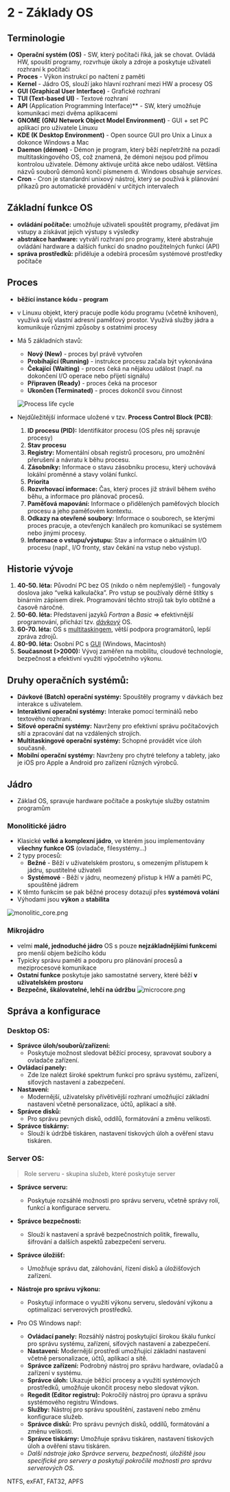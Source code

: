 # 2 - Základy OS
## Terminologie

- **Operační systém (OS)** - SW, který počítači říká, jak se chovat. Ovládá HW, spouští programy, rozvrhuje úkoly a zdroje a poskytuje uživateli rozhraní k počítači
- **Proces** - Výkon instrukcí po načtení z paměti
- **Kernel** - Jádro OS, slouží jako hlavní rozhraní mezi HW a procesy OS
- **GUI (Graphical User Interface)** - Grafické rozhraní
- **TUI (Text-based UI)** - Textové rozhraní
- **API** (Application Programming Interface)** - SW, který umožňuje komunikaci mezi dvěma aplikacemi
- **GNOME (GNU Network Object Model Environment)** - GUI + set PC aplikací pro uživatele Linuxu
- **KDE (K Desktop Environment)** - Open source GUI pro Unix a Linux a dokonce Windows a Mac
- **Daemon (démon)** - Démon je program, který běží nepřetržitě na pozadí multitaskingového OS, což znamená, že démoni nejsou pod přímou kontrolou uživatele. Démony aktivuje určitá akce nebo událost. Většina názvů souborů démonů končí písmenem d. Windows obsahuje *services*.
- **Cron** - Cron je standardní unixový nástroj, který se používá k plánování příkazů pro automatické provádění v určitých intervalech

## Základní funkce OS

- **ovládání počítače:** umožňuje uživateli spouštět programy, předávat jim vstupy a získávat jejich výstupy s výsledky
- **abstrakce hardware:** vytváří rozhraní pro programy, které abstrahuje ovládání hardware a dalších funkcí do snadno použitelných funkcí (API)
- **správa prostředků:** přiděluje a odebírá procesům systémové prostředky počítače

## Proces

- **běžící instance kódu - program**
- v Linuxu objekt, který pracuje podle kódu programu (včetně knihoven), využívá svůj vlastní adresní paměťový prostor. Využívá služby jádra a komunikuje různými způsoby s ostatními procesy


- Má 5 základních stavů:
    - **Nový (New)** - proces byl právě vytvořen
    - **Probíhající (Running)** - instrukce procesu začala být vykonávána
    - **Čekající** **(Waiting)** - proces čeká na nějakou událost (např. na dokončení I/O operace nebo přijetí signálu)
    - **Připraven (Ready)** - proces čeká na procesor
    - **Ukončen (Terminated)** - proces dokončil svou činnost

  ![Process life cycle](https://zcu.arcao.com/kiv/zos/zos/OdSobi/Materialy/Buris/dalsi-materialy/operacni_systemy-02/cpu/cpu11.gif)


- Nejdůležitější informace uložené v tzv. **Process Control Block (PCB)**:
    1. **ID procesu (PID):** Identifikátor procesu (OS přes něj spravuje procesy)
    2. **Stav procesu**
    3. **Registry:** Momentální obsah registrů procesoru, pro umožnění přerušení a návratu k běhu procesu.
    4. **Zásobníky:** Informace o stavu zásobníku procesu, který uchovává lokální proměnné a stavy volání funkcí.
    5. **Priorita**
    6. **Rozvrhovací informace:** Čas, který proces již strávil během svého běhu, a informace pro plánovač procesů.
    7. **Paměťová mapování:** Informace o přidělených paměťových blocích procesu a jeho paměťovém kontextu.
    8. **Odkazy na otevřené soubory:** Informace o souborech, se kterými proces pracuje, a otevřených kanálech pro komunikaci se systémem nebo jinými procesy.
    9. **Informace o vstupu/výstupu:** Stav a informace o aktuálním I/O procesu (např., I/O fronty, stav čekání na vstup nebo výstup).

## Historie vývoje

1. **40-50. léta:** Původní PC bez OS (nikdo o něm nepřemýšlel) - fungovaly doslova jako “velká kalkulačka”. Pro vstup se používaly děrné štítky s binárním zápisem dírek. Programování těchto strojů tak bylo obtížné a časově náročné.
2. **50-60. léta:** Představení jazyků _Fortran_ a _Basic_ => efektivnější programování, přichází tzv. [_dávkový_](#druhy-operačních-systémů) OS. 
3. **60-70. léta:** OS s [multitaskingem](#druhy-operačních-systémů), větší podpora programátorů, lepší zpráva zdrojů.
4. **80-90. léta:** Osobní PC s [GUI](#terminologie) (Windows, Macintosh)
5. **Současnost (>2000):** Vývoj zaměřen na mobilitu, cloudové technologie, bezpečnost a efektivní využití výpočetního výkonu.

## Druhy operačních systémů:

- **Dávkové (Batch) operační systémy:** Spouštěly programy v dávkách bez interakce s uživatelem.
- **Interaktivní operační systémy:** Interake pomocí terminálů nebo textového rozhraní.
- **Síťové operační systémy:** Navrženy pro efektivní správu počítačových sítí a zpracování dat na vzdálených strojích.
- **Multitaskingové operační systémy:** Schopné provádět více úloh současně.
- **Mobilní operační systémy:** Navrženy pro chytré telefony a tablety, jako je iOS pro Apple a Android pro zařízení různých výrobců.

## Jádro
- Základ OS, spravuje hardware počítače a poskytuje služby ostatním programům

### Monolitické jádro
- Klasické **velké a komplexní jádro**, ve kterém jsou implementovány **všechny funkce OS** (ovladače, filesystémy...)
- 2 typy procesů:
  - **Bežné** - Běží v uživatelském prostoru, s omezeným přístupem k jádru, spustitelné uživateli
  - **Systémové** - Běží v jádru, neomezený přístup k HW a paměti PC, spouštěné jádrem
- K těmto funkcím se pak běžné procesy dotazují přes **systémová volání**
- Výhodami jsou **výkon** a **stabilita**

![monolitic_core.png](monolitic_core.png)


### Mikrojádro
- velmi **malé, jednoduché jádro** OS s pouze **nejzákladnějšími funkcemi** pro menší objem bežícího kódu
- Typicky správu paměti a podporu pro plánování procesů a meziprocesové komunikace
- **Ostatní funkce** poskytuje jako samostatné servery, které běží **v uživatelském prostoru**
- **Bezpečné, škálovatelné, lehčí na údržbu**
![microcore.png](microcore.png)

## Správa a konfigurace
### Desktop OS:

- **Správce úloh/souborů/zařízení:**
  - Poskytuje možnost sledovat běžící procesy, spravovat soubory a ovladače zařízení.
- **Ovládací panely:**
  - Zde lze nalézt široké spektrum funkcí pro správu systému, zařízení, síťových nastavení a zabezpečení.
- **Nastavení:**
  - Modernější, uživatelsky přívětivější rozhraní umožňující základní nastavení včetně personalizace, účtů, aplikací a sítě.
- **Správce disků:**
  - Pro správu pevných disků, oddílů, formátování a změnu velikosti.
- **Správce tiskárny:**
  - Slouží k údržbě tiskáren, nastavení tiskových úloh a ověření stavu tiskáren.

### Server OS:

> Role serveru - skupina služeb, které poskytuje server

- **Správce serveru:**
  - Poskytuje rozsáhlé možnosti pro správu serveru, včetně správy rolí, funkcí a konfigurace serveru.
- **Správce bezpečnosti:**
  - Slouží k nastavení a správě bezpečnostních politik, firewallu, šifrování a dalších aspektů zabezpečení serveru.
- **Správce úložišť:**
  - Umožňuje správu dat, zálohování, řízení disků a úložišťových zařízení.
- **Nástroje pro správu výkonu:**
  - Poskytují informace o využití výkonu serveru, sledování výkonu a optimalizaci serverových prostředků.

- Pro OS Windows např:
  - **Ovládací panely:** Rozsáhlý nástroj poskytující širokou škálu funkcí pro správu systému, zařízení, síťových nastavení a zabezpečení.
  - **Nastavení:** Modernější prostředí umožňující základní nastavení včetně personalizace, účtů, aplikací a sítě.
  - **Správce zařízení:** Podrobný nástroj pro správu hardware, ovladačů a zařízení v systému.
  - **Správce úloh:** Ukazuje běžící procesy a využití systémových prostředků, umožňuje ukončit procesy nebo sledovat výkon.
  - **Regedit (Editor registru):** Pokročilý nástroj pro úpravu a správu systémového registru Windows.
  - **Služby:** Nástroj pro správu spouštění, zastavení nebo změnu konfigurace služeb.
  - **Správce disků:** Pro správu pevných disků, oddílů, formátování a změnu velikosti.
  - **Správce tiskárny:** Umožňuje správu tiskáren, nastavení tiskových úloh a ověření stavu tiskáren.
  - _Další nástroje jako Správce serveru, bezpečnosti, úložiště jsou specifické pro servery a poskytují pokročilé možnosti pro správu serverových OS._


NTFS, exFAT, FAT32, APFS